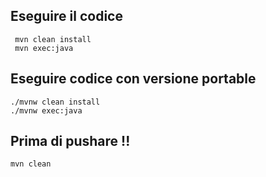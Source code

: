 ## Eseguire il codice
``` mvn clean install``` 
<br>
``` mvn exec:java```
## Eseguire codice con versione portable
``` ./mvnw clean install ```
<br>
```./mvnw exec:java ```
## Prima di pushare !! 
```mvn clean```
